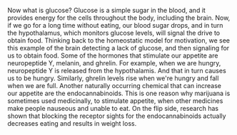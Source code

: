 Now what is glucose? Glucose is a simple sugar in the blood, and it provides
energy for the cells throughout the body, including the brain. Now, if we go
for a long time without eating, our blood sugar drops, and in turn the
hypothalamus, which monitors glucose levels, will signal the drive to obtain
food. Thinking back to the homeostatic model for motivation, we see this
example of the brain detecting a lack of glucose, and then signaling for us to
obtain food. Some of the hormones that stimulate our appetite are neuropeptide
Y, melanin, and ghrelin. For example, when we are hungry, neuropeptide Y is
released from the hypothalamis. And that in turn causes us to be hungry.
Similarly, ghrelin levels rise when we're hungry and fall when we are full.
Another naturally occurring chemical that can increase our appetite are the
endocannabinoids. This is one reason why marijuana is sometimes used
medicinally, to stimulate appetite, when other medicines make people nauseous
and unable to eat. On the flip side, research has shown that blocking the
receptor sights for the endocannabinoids actually decreases eating and results
in weight loss.
